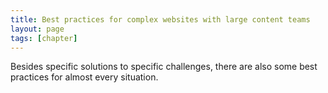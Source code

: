```yaml
---
title: Best practices for complex websites with large content teams
layout: page
tags: [chapter]
---
```


Besides specific solutions to specific challenges, there are also some best
practices for almost every situation.
